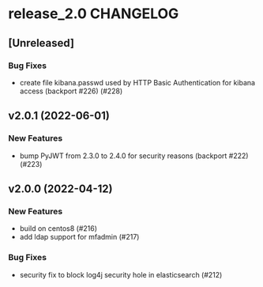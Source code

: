 # release_2.0 CHANGELOG

## [Unreleased]

### Bug Fixes

- create file kibana.passwd used by HTTP Basic Authentication for kibana access (backport #226) (#228)

## v2.0.1 (2022-06-01)

### New Features

- bump PyJWT from 2.3.0 to 2.4.0 for security reasons (backport #222) (#223)

## v2.0.0 (2022-04-12)

### New Features

- build on centos8 (#216)
- add ldap support for mfadmin (#217)

### Bug Fixes

- security fix to block log4j security hole in elasticsearch (#212)


